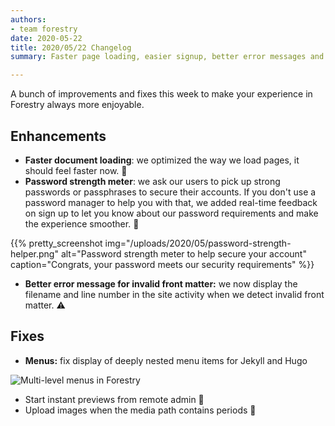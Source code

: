 ```yaml
---
authors:
- team forestry
date: 2020-05-22
title: 2020/05/22 Changelog
summary: Faster page loading, easier signup, better error messages and various fixes

---
```

A bunch of improvements and fixes this week to make your experience in Forestry always more enjoyable.

## Enhancements

* **Faster document loading**: we optimized the way we load pages, it should feel faster now. 🚀
* **Password strength meter**: we ask our users to pick up strong passwords or passphrases to secure their accounts. If you don't use a password manager to help you with that, we added real-time feedback on sign up to let you know about our password requirements and make the experience smoother. 🔐

{{% pretty_screenshot img="/uploads/2020/05/password-strength-helper.png" alt="Password strength meter to help secure your account" caption="Congrats, your password meets our security requirements" %}}

* **Better error message for invalid front matter:** we now display the filename and line number in the site activity when we detect invalid front matter. ⚠️

## Fixes

* **Menus:** fix display of deeply nested menu items for Jekyll and Hugo

![Multi-level menus in Forestry](/uploads/2020/05/menus-cloudconformity.png "A deeply nested menu ")

* Start instant previews from remote admin 👀
* Upload images when the media path contains periods 🌁